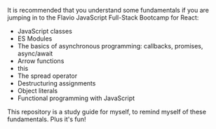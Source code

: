 It is recommended that you understand some fundamentals if you are jumping in to the Flavio JavaScript Full-Stack Bootcamp for React:  
- JavaScript classes
- ES Modules
- The basics of asynchronous programming: callbacks, promises, async/await
- Arrow functions
- this
- The spread operator
- Destructuring assignments
- Object literals
- Functional programming with JavaScript
  
This repository is a study guide for myself, to remind myself of these fundamentals. Plus it's fun!